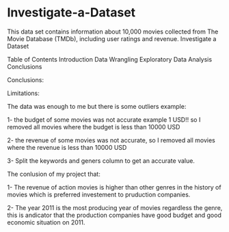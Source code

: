 # Investigate-a-Dataset
This data set contains information about 10,000 movies collected from The Movie Database (TMDb), including user ratings and revenue.
Investigate a Dataset

Table of Contents
Introduction
Data Wrangling
Exploratory Data Analysis
Conclusions

Conclusions:

Limitations:

The data was enough to me but there is some outliers example:

1- the budget of some movies was not accurate example 1 USD!! so I removed all movies where the budget is less than 10000 USD

2- the revenue of some movies was not accurate, so I removed all movies where the revenue is less than 10000 USD

3- Split the keywords and geners column to get an accurate value.

The conlusion of my project that:

1- The revenue of action movies is higher than other genres in the history of movies which is preferred investement to pruduction companies.

2- The year 2011 is the most producing year of movies regardless the genre, this is andicator that the production companies have good budget and good economic situation on 2011.
